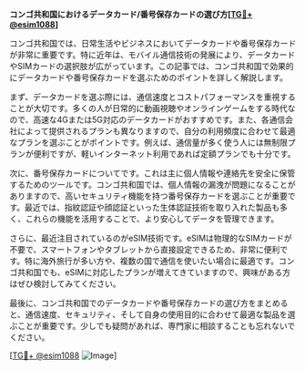 **コンゴ共和国におけるデータカード/番号保存カードの選び方[[TG💪+ @esim1088](https://t.me/s/esim1088)]**

コンゴ共和国では、日常生活やビジネスにおいてデータカードや番号保存カードが非常に重要です。特に近年は、モバイル通信技術の発展により、データカードやSIMカードの選択肢が広がっています。この記事では、コンゴ共和国で効果的にデータカードや番号保存カードを選ぶためのポイントを詳しく解説します。

まず、データカードを選ぶ際には、通信速度とコストパフォーマンスを重視することが大切です。多くの人が日常的に動画視聴やオンラインゲームをする時代なので、高速な4Gまたは5G対応のデータカードがおすすめです。また、各通信会社によって提供されるプランも異なりますので、自分の利用頻度に合わせて最適なプランを選ぶことがポイントです。例えば、通信量が多く使う人には無制限プランが便利ですが、軽いインターネット利用であれば定額プランでも十分です。

次に、番号保存カードについてです。これは主に個人情報や連絡先を安全に保管するためのツールです。コンゴ共和国では、個人情報の漏洩が問題になることがありますので、高いセキュリティ機能を持つ番号保存カードを選ぶことが重要です。最近では、指紋認証や顔認証といった生体認証技術を取り入れた製品も多く、これらの機能を活用することで、より安心してデータを管理できます。

さらに、最近注目されているのがeSIM技術です。eSIMは物理的なSIMカードが不要で、スマートフォンやタブレットから直接設定できるため、非常に便利です。特に海外旅行が多い方や、複数の国で通信を使いたい場合に最適です。コンゴ共和国でも、eSIMに対応したプランが増えてきていますので、興味がある方はぜひ検討してみてください。

最後に、コンゴ共和国でのデータカードや番号保存カードの選び方をまとめると、通信速度、セキュリティ、そして自身の使用目的に合わせて最適な製品を選ぶことが重要です。少しでも疑問があれば、専門家に相談することも忘れないでください。

[[TG💪+ @esim1088](https://t.me/s/esim1088) ![Image](https://i.postimg.cc/Y0z9fWf4/image.png)]